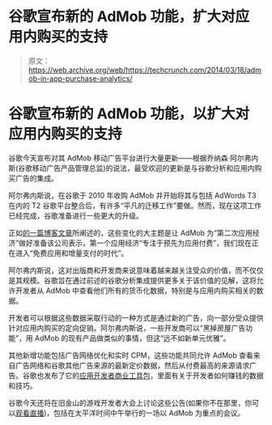 # 谷歌宣布新的 AdMob 功能，扩大对应用内购买的支持 

> 原文：<https://web.archive.org/web/https://techcrunch.com/2014/03/18/admob-in-app-purchase-analytics/>

# 谷歌宣布新的 AdMob 功能，以扩大对应用内购买的支持

谷歌今天宣布对其 AdMob 移动广告平台进行大量更新——根据乔纳森·阿尔弗内斯(谷歌移动广告产品管理总监)的说法，最受欢迎的更新是与谷歌分析和应用内购买广告的集成。

阿尔弗内斯说，在谷歌于 2010 年收购 AdMob 并开始将其与包括 AdWords T3 在内的 T2 谷歌平台整合后，有许多“平凡的迁移工作”要做。然而，现在这项工作已经完成，谷歌准备进行一些更大的升级。

正如[的一篇博客文章](https://web.archive.org/web/20221005154220/http://googleadsdeveloper.blogspot.com/2014/03/readying-admob-for-second-app-economy.html)所阐述的，这些变化的大主题是让 AdMob 为“第二次应用经济”做好准备该公司表示，第一个应用经济“专注于预先为应用付费”，我们现在正在进入“免费应用和增量支付的时代”。

阿尔弗内斯说，这对出版商和开发商来说意味着越来越关注受众的价值，而不仅仅是其规模。谷歌旨在通过前述的谷歌分析集成提供更多关于该价值的见解，这将允许开发者从 AdMob 中查看他们所有的货币化数据，特别是与应用内购买相关的数据。

开发者可以根据这些数据采取行动的一种方式是通过新的广告，向一部分受众提供针对应用内购买的定向促销。阿尔弗内斯说，一些开发商可以“黑掉房屋广告功能”，用 AdMob 的现有产品做类似的事情，但这“远不如新单元优雅”。

其他新增功能包括广告网络优化和实时 CPM，这些功能共同允许 AdMob 查看来自广告网络和谷歌其他广告来源的最新定价数据，然后从付费最高的来源请求广告。谷歌也发布了它的[应用开发者商业工具包](https://web.archive.org/web/20221005154220/http://www.google.com/ads/admob/businesskit/introduction/)，里面有关于开发者如何赚钱的数据和技巧。

谷歌今天还将在旧金山的游戏开发者大会上讨论这些公告(如果你不在那里，你可以[观看直播](https://web.archive.org/web/20221005154220/http://www.youtube.com/watch?v=5oWojM7X0ao))，包括在太平洋时间中午举行的一场以 AdMob 为重点的会议。